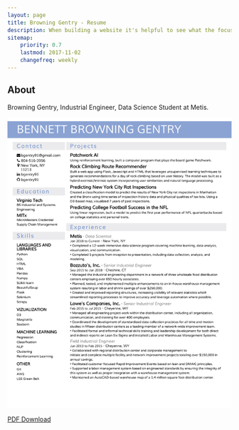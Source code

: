 ```yaml
---
layout: page
title: Browning Gentry - Resume
description: When building a website it's helpful to see what the focus of your site is. This page is an example of how to show a website's focus.
sitemap:
    priority: 0.7
    lastmod: 2017-11-02
    changefreq: weekly
---
```

## About
Browning Gentry, Industrial Engineer, Data Science Student at Metis.


![Resume](docs/Gentry_Resume.png)

[PDF Download](docs/Gentry_Resume.pdf)